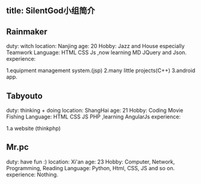 title: SilentGod小组简介
---
## Rainmaker

duty: witch
location: Nanjing
age: 20
Hobby: Jazz and House especially Teamwork
Language: HTML CSS Js ,now learning MD  JQuery and Json.
experience:

1.equipment management system.(jsp)
2.many little projects(C++) 
3.android app.

<!--more-->
## Tabyouto

duty: thinking + doing
location: ShangHai
age: 21
Hobby: Coding Movie Fishing
Language: HTML CSS JS PHP ,learning AngularJs
experience:

1.a website (thinkphp)

## Mr.pc

duty: have fun :)
location: Xi'an
age: 23
Hobby: Computer, Network, Programming, Reading
Language: Python, Html, CSS, JS and so on.
experience:  Nothing.

